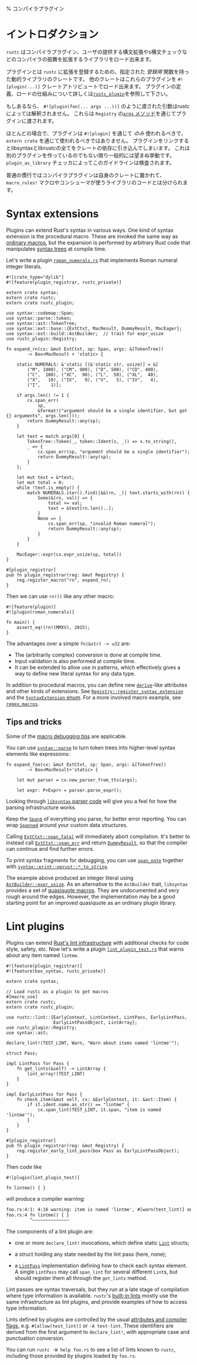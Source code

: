 % コンパイラプラグイン
<!-- % Compiler Plugins -->

<!-- # Introduction -->
# イントロダクション

<!-- `rustc` can load compiler plugins, which are user-provided libraries that -->
<!-- extend the compiler's behavior with new syntax extensions, lint checks, etc. -->
`rustc` はコンパイラプラグイン、ユーザの提供する構文拡張やs構文チェックなどのコンパイラの振舞を拡張するライブラリをロード出来ます。

<!-- A plugin is a dynamic library crate with a designated *registrar* function that -->
<!-- registers extensions with `rustc`. Other crates can load these extensions using -->
<!-- the crate attribute `#![plugin(...)]`.  See the -->
<!-- [`rustc_plugin`](../rustc_plugin/index.html) documentation for more about the -->
<!-- mechanics of defining and loading a plugin. -->
プラグインとは `rustc` に拡張を登録するための、指定された *登録用* 関数を持った動的ライブラリのクレートです。
他のクレートはこれらのプラグインを `#![plugin(...)]` クレートアトリビュートでロード出来ます。
プラグインの定義、ロードの仕組みについて詳しくは[`rustc_plugin`](../rustc_plugin/index.html)を参照して下さい。

<!-- If present, arguments passed as `#![plugin(foo(... args ...))]` are not -->
<!-- interpreted by rustc itself.  They are provided to the plugin through the -->
<!-- `Registry`'s [`args` method](../rustc_plugin/registry/struct.Registry.html#method.args). -->
もしあるなら、 `#![plugin(foo(... args ...))]` のように渡された引数はrustcによっては解釈されません。
これらは `Registry` の[`args` メソッド](../rustc_plugin/registry/struct.Registry.html#method.args)を通じてプラグインに渡されます。

<!-- In the vast majority of cases, a plugin should *only* be used through -->
<!-- `#![plugin]` and not through an `extern crate` item.  Linking a plugin would -->
<!-- pull in all of libsyntax and librustc as dependencies of your crate.  This is -->
<!-- generally unwanted unless you are building another plugin.  The -->
<!-- `plugin_as_library` lint checks these guidelines. -->
ほとんどの場合で、プラグインは `#![plugin]` を通じて *のみ* 使われるべきで、 `extern crate` を通じて使われるべきではありません。
プラグインをリンクするとlibsyntaxとlibrustcの全てをクレートの依存に引き込んでしまいます。
これは別のプラグインを作っているのでもない限り一般的には望まぬ挙動です。
`plugin_as_library` チェッカによってこのガイドラインは検査されます。

<!-- The usual practice is to put compiler plugins in their own crate, separate from -->
<!-- any `macro_rules!` macros or ordinary Rust code meant to be used by consumers -->
<!-- of a library. -->
普通の慣行ではコンパイラプラグインは自身のクレートに置かれて、 `macro_rules!` マクロやコンシューマが使うライブラリのコードとは分けられます。

# Syntax extensions

Plugins can extend Rust's syntax in various ways. One kind of syntax extension
is the procedural macro. These are invoked the same way as [ordinary
macros](macros.html), but the expansion is performed by arbitrary Rust
code that manipulates [syntax trees](../syntax/ast/index.html) at
compile time.

Let's write a plugin
[`roman_numerals.rs`](https://github.com/rust-lang/rust/tree/master/src/test/auxiliary/roman_numerals.rs)
that implements Roman numeral integer literals.

```ignore
#![crate_type="dylib"]
#![feature(plugin_registrar, rustc_private)]

extern crate syntax;
extern crate rustc;
extern crate rustc_plugin;

use syntax::codemap::Span;
use syntax::parse::token;
use syntax::ast::TokenTree;
use syntax::ext::base::{ExtCtxt, MacResult, DummyResult, MacEager};
use syntax::ext::build::AstBuilder;  // trait for expr_usize
use rustc_plugin::Registry;

fn expand_rn(cx: &mut ExtCtxt, sp: Span, args: &[TokenTree])
        -> Box<MacResult + 'static> {

    static NUMERALS: &'static [(&'static str, usize)] = &[
        ("M", 1000), ("CM", 900), ("D", 500), ("CD", 400),
        ("C",  100), ("XC",  90), ("L",  50), ("XL",  40),
        ("X",   10), ("IX",   9), ("V",   5), ("IV",   4),
        ("I",    1)];

    if args.len() != 1 {
        cx.span_err(
            sp,
            &format!("argument should be a single identifier, but got {} arguments", args.len()));
        return DummyResult::any(sp);
    }

    let text = match args[0] {
        TokenTree::Token(_, token::Ident(s, _)) => s.to_string(),
        _ => {
            cx.span_err(sp, "argument should be a single identifier");
            return DummyResult::any(sp);
        }
    };

    let mut text = &*text;
    let mut total = 0;
    while !text.is_empty() {
        match NUMERALS.iter().find(|&&(rn, _)| text.starts_with(rn)) {
            Some(&(rn, val)) => {
                total += val;
                text = &text[rn.len()..];
            }
            None => {
                cx.span_err(sp, "invalid Roman numeral");
                return DummyResult::any(sp);
            }
        }
    }

    MacEager::expr(cx.expr_usize(sp, total))
}

#[plugin_registrar]
pub fn plugin_registrar(reg: &mut Registry) {
    reg.register_macro("rn", expand_rn);
}
```

Then we can use `rn!()` like any other macro:

```ignore
#![feature(plugin)]
#![plugin(roman_numerals)]

fn main() {
    assert_eq!(rn!(MMXV), 2015);
}
```

The advantages over a simple `fn(&str) -> u32` are:

* The (arbitrarily complex) conversion is done at compile time.
* Input validation is also performed at compile time.
* It can be extended to allow use in patterns, which effectively gives
  a way to define new literal syntax for any data type.

In addition to procedural macros, you can define new
[`derive`](../reference.html#derive)-like attributes and other kinds of
extensions.  See
[`Registry::register_syntax_extension`](../rustc_plugin/registry/struct.Registry.html#method.register_syntax_extension)
and the [`SyntaxExtension`
enum](https://doc.rust-lang.org/syntax/ext/base/enum.SyntaxExtension.html).  For
a more involved macro example, see
[`regex_macros`](https://github.com/rust-lang/regex/blob/master/regex_macros/src/lib.rs).


## Tips and tricks

Some of the [macro debugging tips](macros.html#debugging-macro-code) are applicable.

You can use [`syntax::parse`](../syntax/parse/index.html) to turn token trees into
higher-level syntax elements like expressions:

```ignore
fn expand_foo(cx: &mut ExtCtxt, sp: Span, args: &[TokenTree])
        -> Box<MacResult+'static> {

    let mut parser = cx.new_parser_from_tts(args);

    let expr: P<Expr> = parser.parse_expr();
```

Looking through [`libsyntax` parser
code](https://github.com/rust-lang/rust/blob/master/src/libsyntax/parse/parser.rs)
will give you a feel for how the parsing infrastructure works.

Keep the [`Span`s](../syntax/codemap/struct.Span.html) of
everything you parse, for better error reporting. You can wrap
[`Spanned`](../syntax/codemap/struct.Spanned.html) around
your custom data structures.

Calling
[`ExtCtxt::span_fatal`](../syntax/ext/base/struct.ExtCtxt.html#method.span_fatal)
will immediately abort compilation. It's better to instead call
[`ExtCtxt::span_err`](../syntax/ext/base/struct.ExtCtxt.html#method.span_err)
and return
[`DummyResult`](../syntax/ext/base/struct.DummyResult.html),
so that the compiler can continue and find further errors.

To print syntax fragments for debugging, you can use
[`span_note`](../syntax/ext/base/struct.ExtCtxt.html#method.span_note) together
with
[`syntax::print::pprust::*_to_string`](https://doc.rust-lang.org/syntax/print/pprust/index.html#functions).

The example above produced an integer literal using
[`AstBuilder::expr_usize`](../syntax/ext/build/trait.AstBuilder.html#tymethod.expr_usize).
As an alternative to the `AstBuilder` trait, `libsyntax` provides a set of
[quasiquote macros](../syntax/ext/quote/index.html).  They are undocumented and
very rough around the edges.  However, the implementation may be a good
starting point for an improved quasiquote as an ordinary plugin library.


# Lint plugins

Plugins can extend [Rust's lint
infrastructure](../reference.html#lint-check-attributes) with additional checks for
code style, safety, etc. Now let's write a plugin [`lint_plugin_test.rs`](https://github.com/rust-lang/rust/blob/master/src/test/auxiliary/lint_plugin_test.rs)
that warns about any item named `lintme`.

```ignore
#![feature(plugin_registrar)]
#![feature(box_syntax, rustc_private)]

extern crate syntax;

// Load rustc as a plugin to get macros
#[macro_use]
extern crate rustc;
extern crate rustc_plugin;

use rustc::lint::{EarlyContext, LintContext, LintPass, EarlyLintPass,
                  EarlyLintPassObject, LintArray};
use rustc_plugin::Registry;
use syntax::ast;

declare_lint!(TEST_LINT, Warn, "Warn about items named 'lintme'");

struct Pass;

impl LintPass for Pass {
    fn get_lints(&self) -> LintArray {
        lint_array!(TEST_LINT)
    }
}

impl EarlyLintPass for Pass {
    fn check_item(&mut self, cx: &EarlyContext, it: &ast::Item) {
        if it.ident.name.as_str() == "lintme" {
            cx.span_lint(TEST_LINT, it.span, "item is named 'lintme'");
        }
    }
}

#[plugin_registrar]
pub fn plugin_registrar(reg: &mut Registry) {
    reg.register_early_lint_pass(box Pass as EarlyLintPassObject);
}
```

Then code like

```ignore
#![plugin(lint_plugin_test)]

fn lintme() { }
```

will produce a compiler warning:

```txt
foo.rs:4:1: 4:16 warning: item is named 'lintme', #[warn(test_lint)] on by default
foo.rs:4 fn lintme() { }
         ^~~~~~~~~~~~~~~
```

The components of a lint plugin are:

* one or more `declare_lint!` invocations, which define static
  [`Lint`](../rustc/lint/struct.Lint.html) structs;

* a struct holding any state needed by the lint pass (here, none);

* a [`LintPass`](../rustc/lint/trait.LintPass.html)
  implementation defining how to check each syntax element. A single
  `LintPass` may call `span_lint` for several different `Lint`s, but should
  register them all through the `get_lints` method.

Lint passes are syntax traversals, but they run at a late stage of compilation
where type information is available. `rustc`'s [built-in
lints](https://github.com/rust-lang/rust/blob/master/src/librustc/lint/builtin.rs)
mostly use the same infrastructure as lint plugins, and provide examples of how
to access type information.

Lints defined by plugins are controlled by the usual [attributes and compiler
flags](../reference.html#lint-check-attributes), e.g. `#[allow(test_lint)]` or
`-A test-lint`. These identifiers are derived from the first argument to
`declare_lint!`, with appropriate case and punctuation conversion.

You can run `rustc -W help foo.rs` to see a list of lints known to `rustc`,
including those provided by plugins loaded by `foo.rs`.
